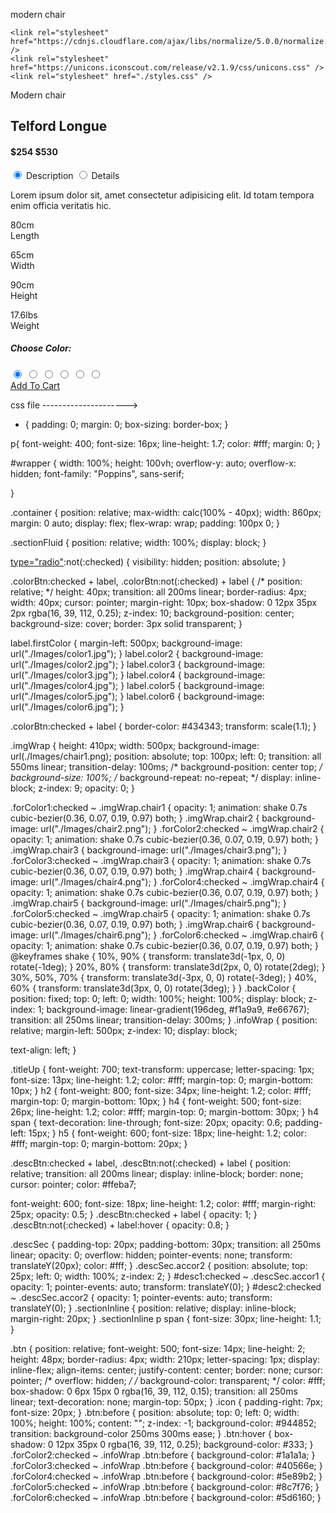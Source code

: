 modern chair 
<!DOCTYPE html>
<html lang="en">

<head>
	<meta charset="UTF8" />
  <meta http-equiv="X-UA-Compatible" content="IE=edge">
	<meta name="viewport" content="width=devicewidth, initialscale=1.0" />
	<title>Modern Chair Page</title>
	<link rel="shortcut icon" href="./images/favicon.ico" type="image/xicon" />

	<link rel="stylesheet" href="https://cdnjs.cloudflare.com/ajax/libs/normalize/5.0.0/normalize.min.css" />
	<link rel="stylesheet" href="https://unicons.iconscout.com/release/v2.1.9/css/unicons.css" />
	<link rel="stylesheet" href="./styles.css" />
</head>

<body>
	<div class="wrapper">
		<div class="container">
			<div class="infoWrap mobMargin">
				<p class="titleUp">Modern chair</p>
				<h2>Telford Longue</h2>
				<h4>$254 <span>$530</span></h4>
				<div class="sectionFluid">
					<input class="descBtn" type="radio" id="desc1" name="descbtn" checked />
					<label for="desc1">Description</label>
					<input class="descBtn" type="radio" id="desc2" name="descbtn" />
					<label for="desc2">Details</label>
					<div class="sectionFluid descSec accor1">
						<p>
							Lorem ipsum dolor sit, amet consectetur adipisicing elit. Id totam tempora enim officia
							veritatis hic.
						</p>
					</div>
					<div class="sectionFluid descSec accor2">
						<div class="sectionInline">
							<p><span>80</span>cm<br />Length</p>
						</div>
						<div class="sectionInline">
							<p><span>65</span>cm<br />Width</p>
						</div>
						<div class="sectionInline">
							<p><span>90</span>cm<br />Height</p>
						</div>
						<div class="sectionInline">
							<p><span>17.6</span>lbs<br />Weight</p>
						</div>
					</div>
				</div>
				<h5>Choose Color:</h5>
			</div>
			<input class="colorBtn forColor1" type="radio" id="color1" name="colorbtn" checked />
			<label class="firstColor" for="color1"></label>
			<input class="colorBtn forColor2" type="radio" id="color2" name="colorbtn" />
			<label class="color2" for="color2"></label>
			<input class="colorBtn forColor3" type="radio" id="color3" name="colorbtn" />
			<label class="color3" for="color3"></label>
			<input class="colorBtn forColor4" type="radio" id="color4" name="colorbtn" />
			<label class="color4" for="color4"></label>
			<input class="colorBtn forColor5" type="radio" id="color5" name="colorbtn" />
			<label class="color5" for="color5"></label>
			<input class="colorBtn forColor6" type="radio" id="color6" name="colorbtn" />
			<label class="color6" for="color6"></label>
			<div class="infoWrap">
				<a href="#" class="btn"><i class="uil uilshoppingcart icon"></i> Add To Cart</a>
			</div>
			<div class="imgWrap chair1"></div>
			<div class="imgWrap chair2"></div>
			<div class="imgWrap chair3"></div>
			<div class="imgWrap chair4"></div>
			<div class="imgWrap chair5"></div>
			<div class="imgWrap chair6"></div>
			<div class="backColor"></div>
			<div class="backColor chair2"></div>
			<div class="backColor chair3"></div>
			<div class="backColor chair4"></div>
			<div class="backColor chair5"></div>
			<div class="backColor chair6"></div>
		</div>
	</div>

</body>

</html> 





css file --------------------->
* {
  padding: 0;
  margin: 0;
  box-sizing: border-box;
}

p{
    font-weight: 400;
    font-size: 16px;
    line-height: 1.7;
    color: #fff;
    margin: 0;
}

#wrapper {
  width: 100%;
  height: 100vh;
  overflow-y: auto;
  overflow-x: hidden;
  font-family: "Poppins", sans-serif;

}

.container {
  position: relative;
  max-width: calc(100% - 40px);
  width: 860px;
  margin: 0 auto;
  display: flex;
  flex-wrap: wrap;
  padding: 100px 0;
}

.sectionFluid {
  position: relative;
  width: 100%;
  display: block;
}

[type="radio"]:checked,
[type="radio"]:not(:checked) {
  visibility: hidden;
  position: absolute;
}

.colorBtn:checked + label,
.colorBtn:not(:checked) + label {
  /* position: relative; */
  height: 40px;
  transition: all 200ms linear;
  border-radius: 4px;
  width: 40px;
  cursor: pointer;
  margin-right: 10px;
  box-shadow: 0 12px 35px 2px rgba(16, 39, 112, 0.25);
  z-index: 10;
  background-position: center;
  background-size: cover;
  border: 3px solid transparent;
}

label.firstColor {
  margin-left: 500px;
  background-image: url("./Images/color1.jpg");
}
label.color2 {
  background-image: url("./Images/color2.jpg");
}
label.color3 {
  background-image: url("./Images/color3.jpg");
}
label.color4 {
  background-image: url("./Images/color4.jpg");
}
label.color5 {
  background-image: url("./Images/color5.jpg");
}
label.color6 {
  background-image: url("./Images/color6.jpg");
}

.colorBtn:checked + label {
  border-color: #434343;
  transform: scale(1.1);
}

.imgWrap {
  height: 410px;
  width: 500px;
  background-image: url(./Images/chair1.png);
  position: absolute;
  top: 100px;
  left: 0;
  transition: all 550ms linear;
  transition-delay: 100ms;
  /* background-position: center top; */
  background-size: 100%;
  /* background-repeat: no-repeat; */
  display: inline-block;
  z-index: 9;
  opacity: 0;
}

.forColor1:checked ~ .imgWrap.chair1 {
  opacity: 1;
  animation: shake 0.7s cubic-bezier(0.36, 0.07, 0.19, 0.97) both;
}
.imgWrap.chair2 {
  background-image: url("./Images/chair2.png");
}
.forColor2:checked ~ .imgWrap.chair2 {
  opacity: 1;
  animation: shake 0.7s cubic-bezier(0.36, 0.07, 0.19, 0.97) both;
}
.imgWrap.chair3 {
  background-image: url("./Images/chair3.png");
}
.forColor3:checked ~ .imgWrap.chair3 {
  opacity: 1;
  animation: shake 0.7s cubic-bezier(0.36, 0.07, 0.19, 0.97) both;
}
.imgWrap.chair4 {
  background-image: url("./Images/chair4.png");
}
.forColor4:checked ~ .imgWrap.chair4 {
  opacity: 1;
  animation: shake 0.7s cubic-bezier(0.36, 0.07, 0.19, 0.97) both;
}
.imgWrap.chair5 {
  background-image: url("./Images/chair5.png");
}
.forColor5:checked ~ .imgWrap.chair5 {
  opacity: 1;
  animation: shake 0.7s cubic-bezier(0.36, 0.07, 0.19, 0.97) both;
}
.imgWrap.chair6 {
  background-image: url("./Images/chair6.png");
}
.forColor6:checked ~ .imgWrap.chair6 {
  opacity: 1;
  animation: shake 0.7s cubic-bezier(0.36, 0.07, 0.19, 0.97) both;
}
@keyframes shake {
  10%,
  90% {
    transform: translate3d(-1px, 0, 0) rotate(-1deg);
  }
  20%,
  80% {
    transform: translate3d(2px, 0, 0) rotate(2deg);
  }
  30%,
  50%,
  70% {
    transform: translate3d(-3px, 0, 0) rotate(-3deg);
  }
  40%,
  60% {
    transform: translate3d(3px, 0, 0) rotate(3deg);
  }
}
.backColor {
  position: fixed;
  top: 0;
  left: 0;
  width: 100%;
  height: 100%;
  display: block;
  z-index: 1;
  background-image: linear-gradient(196deg, #f1a9a9, #e66767);
  transition: all 250ms linear;
  transition-delay: 300ms;
}
.infoWrap {
  position: relative;
  margin-left: 500px;
  z-index: 10;
  display: block;

  text-align: left;
}

.titleUp {
  font-weight: 700;
  text-transform: uppercase;
  letter-spacing: 1px;
  font-size: 13px;
  line-height: 1.2;
  color: #fff;
  margin-top: 0;
  margin-bottom: 10px;
}
h2 {
  font-weight: 800;
  font-size: 34px;
  line-height: 1.2;
  color: #fff;
  margin-top: 0;
  margin-bottom: 10px;
}
h4 {
  font-weight: 500;
  font-size: 26px;
  line-height: 1.2;
  color: #fff;
  margin-top: 0;
  margin-bottom: 30px;
}
h4 span {
  text-decoration: line-through;
  font-size: 20px;
  opacity: 0.6;
  padding-left: 15px;
}
h5 {
  font-weight: 600;
  font-size: 18px;
  line-height: 1.2;
  color: #fff;
  margin-top: 0;
  margin-bottom: 20px;
}


.descBtn:checked + label,
.descBtn:not(:checked) + label {
  position: relative;
  transition: all 200ms linear;
  display: inline-block;
  border: none;
  cursor: pointer;
  color: #ffeba7;

  font-weight: 600;
  font-size: 18px;
  line-height: 1.2;
  color: #fff;
  margin-right: 25px;
  opacity: 0.5;
}
.descBtn:checked + label {
  opacity: 1;
}
.descBtn:not(:checked) + label:hover {
  opacity: 0.8;
}

.descSec {
  padding-top: 20px;
  padding-bottom: 30px;
  transition: all 250ms linear;
  opacity: 0;
  overflow: hidden;
  pointer-events: none;
  transform: translateY(20px);
  color: #fff;
}
.descSec.accor2 {
  position: absolute;
  top: 25px;
  left: 0;
  width: 100%;
  z-index: 2;
}
#desc1:checked ~ .descSec.accor1 {
  opacity: 1;
  pointer-events: auto;
  transform: translateY(0);
}
#desc2:checked ~ .descSec.accor2 {
  opacity: 1;
  pointer-events: auto;
  transform: translateY(0);
}
.sectionInline {
  position: relative;
  display: inline-block;
  margin-right: 20px;
}
.sectionInline p span {
  font-size: 30px;
  line-height: 1.1;
}

.btn {
  position: relative;
  font-weight: 500;
  font-size: 14px;
  line-height: 2;
  height: 48px;
  border-radius: 4px;
  width: 210px;
  letter-spacing: 1px;
  display: inline-flex;
  align-items: center;
  justify-content: center;
  border: none;
  cursor: pointer;
  /* overflow: hidden; */
  /* background-color: transparent; */
  color: #fff;
  box-shadow: 0 6px 15px 0 rgba(16, 39, 112, 0.15);
  transition: all 250ms linear;
  text-decoration: none;
  margin-top: 50px;
}
.icon {
  padding-right: 7px;
  font-size: 20px;
}
.btn:before {
  position: absolute;
  top: 0;
  left: 0;
  width: 100%;
  height: 100%;
  content: "";
  z-index: -1;
  background-color: #944852;
  transition: background-color 250ms 300ms ease;
}
.btn:hover {
  box-shadow: 0 12px 35px 0 rgba(16, 39, 112, 0.25);
  background-color: #333;
}
.forColor2:checked ~ .infoWrap .btn:before {
  background-color: #1a1a1a;
}
.forColor3:checked ~ .infoWrap .btn:before {
  background-color: #40566e;
}
.forColor4:checked ~ .infoWrap .btn:before {
  background-color: #5e89b2;
}
.forColor5:checked ~ .infoWrap .btn:before {
  background-color: #8c7f76;
}
.forColor6:checked ~ .infoWrap .btn:before {
  background-color: #5d6160;
}

